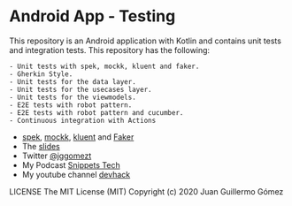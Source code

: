 # Android App - Testing

This repository is an Android application with Kotlin and contains unit tests and integration tests. This repository has the following:
    
    - Unit tests with spek, mockk, kluent and faker.
    - Gherkin Style.
    - Unit tests for the data layer.
    - Unit tests for the usecases layer.
    - Unit tests for the viewmodels.
    - E2E tests with robot pattern.
    - E2E tests with robot pattern and cucumber.
    - Continuous integration with Actions
    

- [spek](spekframework.org), [mockk](https://mockk.io/), [kluent](https://markusamshove.github.io/Kluent/) and [Faker](https://github.com/serpro69/kotlin-faker)
- The [slides](https://speakerdeck.com/jggomez/easy-unit-testing-with-mockk-spek-and-kluent)
- Twitter [@jggomezt](https://twitter.com/jggomezt)
- My Podcast [Snippets Tech](https://anchor.fm/jggomez)
- My youtube channel [devhack](https://www.youtube.com/devhack)


LICENSE
The MIT License (MIT)
Copyright (c) 2020 Juan Guillermo Gómez
